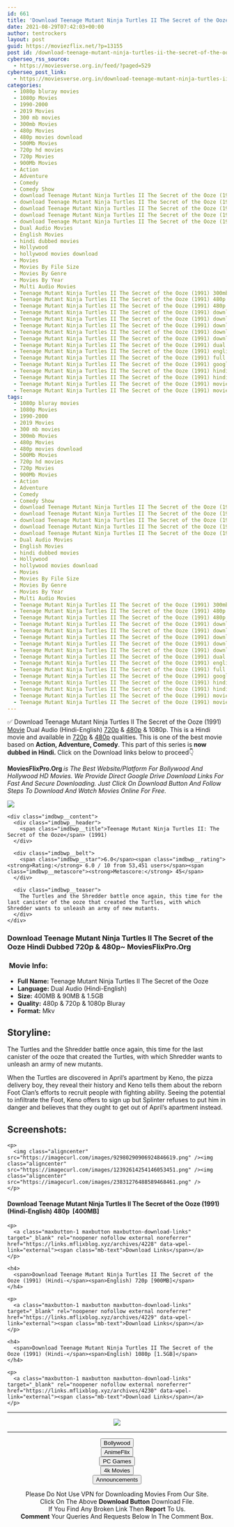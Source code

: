 ```yaml
---
id: 661
title: 'Download Teenage Mutant Ninja Turtles II The Secret of the Ooze (1991) (Hindi-English) 480p [400MB] || 720p [900MB] || 1080p [1.5GB]'
date: 2021-08-29T07:42:03+00:00
author: tentrockers
layout: post
guid: https://moviezflix.net/?p=13155
post id: /download-teenage-mutant-ninja-turtles-ii-the-secret-of-the-ooze-1991-hindi-english-480p-400mb-720p-900mb-1080p-1-5gb/
cyberseo_rss_source:
  - https://moviesverse.org.in/feed/?paged=529
cyberseo_post_link:
  - https://moviesverse.org.in/download-teenage-mutant-ninja-turtles-ii-the-secret-of-the-ooze-1991-hindi-480p-720p-1080p/
categories:
  - 1080p bluray movies
  - 1080p Movies
  - 1990-2000
  - 2019 Movies
  - 300 mb movies
  - 300mb Movies
  - 480p Movies
  - 480p movies download
  - 500Mb Movies
  - 720p hd movies
  - 720p Movies
  - 900Mb Movies
  - Action
  - Adventure
  - Comedy
  - Comedy Show
  - download Teenage Mutant Ninja Turtles II The Secret of the Ooze (1991)
  - download Teenage Mutant Ninja Turtles II The Secret of the Ooze (1991) 1080p hd
  - download Teenage Mutant Ninja Turtles II The Secret of the Ooze (1991) 720p
  - download Teenage Mutant Ninja Turtles II The Secret of the Ooze (1991) english subtitles
  - download Teenage Mutant Ninja Turtles II The Secret of the Ooze (1991) hindi
  - Dual Audio Movies
  - English Movies
  - hindi dubbed movies
  - Hollywood
  - hollywood movies download
  - Movies
  - Movies By File Size
  - Movies By Genre
  - Movies By Year
  - Multi Audio Movies
  - Teenage Mutant Ninja Turtles II The Secret of the Ooze (1991) 300mb dual audio
  - Teenage Mutant Ninja Turtles II The Secret of the Ooze (1991) 480p download
  - Teenage Mutant Ninja Turtles II The Secret of the Ooze (1991) 480p hindi dubbed download
  - Teenage Mutant Ninja Turtles II The Secret of the Ooze (1991) download
  - Teenage Mutant Ninja Turtles II The Secret of the Ooze (1991) download in hindi
  - Teenage Mutant Ninja Turtles II The Secret of the Ooze (1991) download movie
  - Teenage Mutant Ninja Turtles II The Secret of the Ooze (1991) download moviesflix
  - Teenage Mutant Ninja Turtles II The Secret of the Ooze (1991) download moviesverse
  - Teenage Mutant Ninja Turtles II The Secret of the Ooze (1991) dual audio download
  - Teenage Mutant Ninja Turtles II The Secret of the Ooze (1991) english with subtitles download
  - Teenage Mutant Ninja Turtles II The Secret of the Ooze (1991) full movie download
  - Teenage Mutant Ninja Turtles II The Secret of the Ooze (1991) google drive link
  - Teenage Mutant Ninja Turtles II The Secret of the Ooze (1991) hindi download
  - Teenage Mutant Ninja Turtles II The Secret of the Ooze (1991) hindi dubbed download
  - Teenage Mutant Ninja Turtles II The Secret of the Ooze (1991) movie download link
  - Teenage Mutant Ninja Turtles II The Secret of the Ooze (1991) movie english download
tags:
  - 1080p bluray movies
  - 1080p Movies
  - 1990-2000
  - 2019 Movies
  - 300 mb movies
  - 300mb Movies
  - 480p Movies
  - 480p movies download
  - 500Mb Movies
  - 720p hd movies
  - 720p Movies
  - 900Mb Movies
  - Action
  - Adventure
  - Comedy
  - Comedy Show
  - download Teenage Mutant Ninja Turtles II The Secret of the Ooze (1991)
  - download Teenage Mutant Ninja Turtles II The Secret of the Ooze (1991) 1080p hd
  - download Teenage Mutant Ninja Turtles II The Secret of the Ooze (1991) 720p
  - download Teenage Mutant Ninja Turtles II The Secret of the Ooze (1991) english subtitles
  - download Teenage Mutant Ninja Turtles II The Secret of the Ooze (1991) hindi
  - Dual Audio Movies
  - English Movies
  - hindi dubbed movies
  - Hollywood
  - hollywood movies download
  - Movies
  - Movies By File Size
  - Movies By Genre
  - Movies By Year
  - Multi Audio Movies
  - Teenage Mutant Ninja Turtles II The Secret of the Ooze (1991) 300mb dual audio
  - Teenage Mutant Ninja Turtles II The Secret of the Ooze (1991) 480p download
  - Teenage Mutant Ninja Turtles II The Secret of the Ooze (1991) 480p hindi dubbed download
  - Teenage Mutant Ninja Turtles II The Secret of the Ooze (1991) download
  - Teenage Mutant Ninja Turtles II The Secret of the Ooze (1991) download in hindi
  - Teenage Mutant Ninja Turtles II The Secret of the Ooze (1991) download movie
  - Teenage Mutant Ninja Turtles II The Secret of the Ooze (1991) download moviesflix
  - Teenage Mutant Ninja Turtles II The Secret of the Ooze (1991) download moviesverse
  - Teenage Mutant Ninja Turtles II The Secret of the Ooze (1991) dual audio download
  - Teenage Mutant Ninja Turtles II The Secret of the Ooze (1991) english with subtitles download
  - Teenage Mutant Ninja Turtles II The Secret of the Ooze (1991) full movie download
  - Teenage Mutant Ninja Turtles II The Secret of the Ooze (1991) google drive link
  - Teenage Mutant Ninja Turtles II The Secret of the Ooze (1991) hindi download
  - Teenage Mutant Ninja Turtles II The Secret of the Ooze (1991) hindi dubbed download
  - Teenage Mutant Ninja Turtles II The Secret of the Ooze (1991) movie download link
  - Teenage Mutant Ninja Turtles II The Secret of the Ooze (1991) movie english download
---
```

<div class="thecontent clearfix">
  <p>
    ✅ Download Teenage Mutant Ninja Turtles II The Secret of the Ooze (1991) <a href="https://moviesverse.org.in/category/movies/" data-wpel-link="internal">Movie</a> Dual Audio (Hindi-English) <a href="https://moviesverse.org.in/720p-movies/" data-wpel-link="internal">720p</a>&nbsp;&&nbsp;<a href="https://moviesverse.org.in/480p-movies/" data-wpel-link="internal">480p</a> & 1080p. This is a Hindi movie and available in <a href="https://moviesverse.org.in/720p-movies/" data-wpel-link="internal">720p</a>&nbsp;&&nbsp;<a href="https://moviesverse.org.in/480p-movies/" data-wpel-link="internal">480p</a> qualities. This is one of the best movie based on <strong>Action, Adventure, Comedy</strong>. This part of this series is <strong>now dubbed in <span>Hindi.&nbsp;</span></strong><span>Click on the Download links below to proceed👇</span>
  </p>
  
  <p>
    <strong><span>MoviesFlixPro.Org&nbsp;</span></strong><em>is The Best Website/Platform For Bollywood And Hollywood HD Movies. We Provide Direct Google Drive Download Links For Fast And Secure Downloading. Just Click On Download Button And Follow Steps To&nbsp;Download And Watch Movies Online For Free.</em>
  </p>
  
  <div class="imdbwp imdbwp--movie dark">
    <div class="imdbwp__thumb">
      <a class="imdbwp__link" target="_blank" title="Teenage Mutant Ninja Turtles II: The Secret of the Ooze" href="https://www.imdb.com/title/tt0103060/" rel="nofollow external noopener noreferrer" data-wpel-link="external"><img class="imdbwp__img" src="https://m.media-amazon.com/images/M/MV5BODdkMTk5ODMtYjhkMS00MGNlLThkMmItYjRjMTc2ZWY1OWIxXkEyXkFqcGdeQXVyNTAyODkwOQ@@._V1_SX300.jpg" /></a>
    </div>
    
    <div class="imdbwp__content">
      <div class="imdbwp__header">
        <span class="imdbwp__title">Teenage Mutant Ninja Turtles II: The Secret of the Ooze</span> (1991)
      </div>
      
      <div class="imdbwp__belt">
        <span class="imdbwp__star">6.0</span><span class="imdbwp__rating"><strong>Rating:</strong> 6.0 / 10 from 53,451 users</span><span class="imdbwp__metascore"><strong>Metascore:</strong> 45</span>
      </div>
      
      <div class="imdbwp__teaser">
        The Turtles and the Shredder battle once again, this time for the last canister of the ooze that created the Turtles, with which Shredder wants to unleash an army of new mutants.
      </div>
    </div>
  </div>
  
  <h3>
    <span>Download Teenage Mutant Ninja Turtles II The Secret of the Ooze Hindi Dubbed 720p & 480p~ MoviesFlixPro.Org</span>
  </h3>
  
  <h3>
    <span>&nbsp;Movie Info:&nbsp;</span>
  </h3>
  
  <ul>
    <li>
      <strong>Full Name: </strong>Teenage Mutant Ninja Turtles II The Secret of the Ooze
    </li>
    <li>
      <strong>Language:</strong> Dual Audio (Hindi-English)
    </li>
    <li>
      <strong>Size:</strong> 400MB & 90MB & 1.5GB
    </li>
    <li>
      <strong>Quality:</strong> 480p & 720p & 1080p Bluray
    </li>
    <li>
      <strong>Format:</strong>&nbsp;Mkv
    </li>
  </ul>
  
  <h2>
    <span>Storyline:</span>
  </h2>
  
  <p>
    The Turtles and the Shredder battle once again, this time for the last canister of the ooze that created the Turtles, with which Shredder wants to unleash an army of new mutants.
  </p>
  
  <div>
    When the Turtles are discovered in April’s apartment by Keno, the pizza delivery boy, they reveal their history and Keno tells them about the reborn Foot Clan’s efforts to recruit people with fighting ability. Seeing the potential to infiltrate the Foot, Keno offers to sign up but Splinter refuses to put him in danger and believes that they ought to get out of April’s apartment instead.
  </div>
  
  <div class="summary_text">
    <h2>
      <span>Screenshots:</span>
    </h2>
    
    <p>
      <img class="aligncenter" src="https://imagecurl.com/images/92980290906924846619.png" /><img class="aligncenter" src="https://imagecurl.com/images/12392614254146053451.png" /><img class="aligncenter" src="https://imagecurl.com/images/23831276488589468461.png" />
    </p>
  </div>
  
  <div class="inline canwrap">
    <h4>
      <span>Download Teenage Mutant Ninja Turtles II The Secret of the Ooze (1991) (Hindi-English) </span><span>480p&nbsp; [400MB]</span>
    </h4>
    
    <p>
      <a class="maxbutton-1 maxbutton maxbutton-download-links" target="_blank" rel="noopener nofollow external noreferrer" href="https://links.mflixblog.xyz/archives/4228" data-wpel-link="external"><span class="mb-text">Download Links</span></a>
    </p>
    
    <h4>
      <span>Download Teenage Mutant Ninja Turtles II The Secret of the Ooze (1991) (Hindi-</span><span>English) 720p [900MB]</span>
    </h4>
    
    <p>
      <a class="maxbutton-1 maxbutton maxbutton-download-links" target="_blank" rel="noopener nofollow external noreferrer" href="https://links.mflixblog.xyz/archives/4229" data-wpel-link="external"><span class="mb-text">Download Links</span></a>
    </p>
    
    <h4>
      <span>Download Teenage Mutant Ninja Turtles II The Secret of the Ooze (1991) (Hindi-</span><span>English) 1080p [1.5GB]</span>
    </h4>
    
    <p>
      <a class="maxbutton-1 maxbutton maxbutton-download-links" target="_blank" rel="noopener nofollow external noreferrer" href="https://links.mflixblog.xyz/archives/4230" data-wpel-link="external"><span class="mb-text">Download Links</span></a>
    </p>
  </div>
</div>

<center>
  </p> 
  
  <hr />
  
  <p>
    <a href="http://gdrivepro.xyz/join.php" data-wpel-link="external" target="_blank" rel="nofollow external noopener noreferrer"><img src="https://i.imgur.com/FhMdWdW.png" /></a>
  </p>
  
  <hr />
  
  <p>
    <a href="https://dogemovies.xyz" target="_blank" data-wpel-link="external" rel="nofollow external noopener noreferrer"><button class="button button5">Bollywood</button></a><br /> <a href="https://animeflix.in" target="_blank" data-wpel-link="external" rel="nofollow external noopener noreferrer"><button class="button button5">AnimeFlix</button></a><br /> <a href="https://gamesflix.net/" target="_blank" data-wpel-link="external" rel="nofollow external noopener noreferrer"><button class="button button5">PC Games</button></a><br /> <a href="https://uhdmovies.in" target="_blank" data-wpel-link="external" rel="nofollow external noopener noreferrer"><button class="button button5">4k Movies</button></a><br /> <a href="https://moviesverse.org.in/announcements/" target="_blank" data-wpel-link="internal" rel="noopener"><button class="button button5">Announcements</button></a>
  </p>
  
  <div class="alert alert-danger">
    Please Do Not Use VPN for Downloading Movies From Our Site.
  </div>
  
  <div class="alert alert-success">
    Click On The Above <strong>Download Button</strong> Download File.
  </div>
  
  <div class="alert alert-warning">
    If You Find Any Broken Link Then <strong>Report</strong> To Us.
  </div>
  
  <div class="alert alert-info">
    <strong>Comment</strong> Your Queries And Requests Below In The Comment Box.
  </div>
  
  <p>
    </center>
  </p>